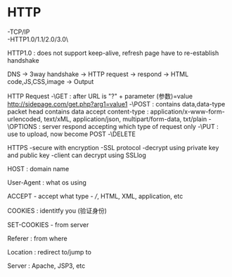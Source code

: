 # HTTP
\-TCP/IP\
\-HTTP1.0/1.1/2.0/3.0\

HTTP1.0 : does not support keep-alive, refresh page have to re-establish handshake

DNS -> 3way handshake -> HTTP request -> respond -> HTML code,JS,CSS,image -> Output

HTTP Request
\-\GET : after URL is "?" + parameter (参数)=value  
	http://sidepage.com/get.php?arg1=value1
\-\POST : contains data,data-type
	packet head contains data 
	accept content-type : application/x-www-form-urlencoded, 	text/xML, application/json, multipart/form-data, txt/plain
\-\OPTIONS : server respond accepting which type of request only
\-\PUT : use to upload, now become POST
\-\DELETE

HTTPS
-secure with encryption
-SSL protocol
-decrypt using private key and public key
-client can decrypt using SSLlog

HOST : domain name

User-Agent : what os using
 
ACCEPT - accept what type - */*, HTML, XML, application, etc

COOKIES : identitfy you (验证身份)

SET-COOKIES - from server

Referer : from where

Location : redirect to/jump to

Server : Apache, JSP3, etc
